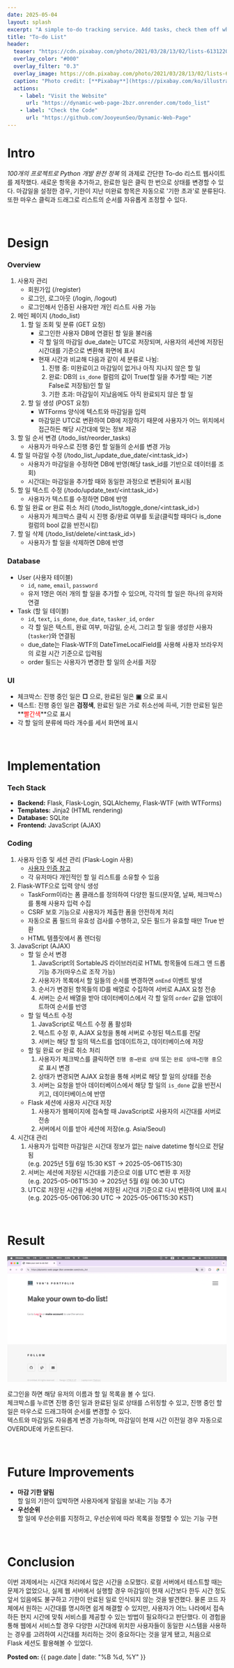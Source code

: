 ```yaml
---
date: 2025-05-04
layout: splash
excerpt: "A simple to-do tracking service. Add tasks, check them off when completed, and set due dates. Overdue tasks are automatically marked when not finished on time."
title: "To-do List"
header:
  teaser: "https://cdn.pixabay.com/photo/2021/03/28/13/02/lists-6131220_1280.jpg"
  overlay_color: "#000"
  overlay_filter: "0.3"
  overlay_image: https://cdn.pixabay.com/photo/2021/03/28/13/02/lists-6131220_1280.jpg
  caption: "Photo credit: [**Pixabay**](https://pixabay.com/ko/illustrations/%EA%B8%B0%EC%9A%B8%EA%B8%B0-%ED%95%A0-%EA%B2%83-%EC%A2%85%EC%9D%B4-6131220/)"
  actions:
    - label: "Visit the Website"
      url: "https://dynamic-web-page-2bzr.onrender.com/todo_list"
    - label: "Check the Code"
      url: "https://github.com/JooyeunSeo/Dynamic-Web-Page"  
---
```


# Intro

*100개의 프로젝트로 Python 개발 완전 정복* 의 과제로 간단한 To-do 리스트 웹사이트를 제작했다. 새로운 항목을 추가하고, 완료한 일은 클릭 한 번으로 상태를 변경할 수 있다. 마감일을 설정한 경우, 기한이 지난 미완료 항목은 자동으로 '기한 초과'로 분류된다. 또한 마우스 클릭과 드래그로 리스트의 순서를 자유롭게 조정할 수 있다.
<br><br><br>

# Design

### Overview

1. 사용자 관리
   - 회원가입 (/register)
   - 로그인, 로그아웃 (/login, /logout)
   - 로그인해서 인증된 사용자만 개인 리스트 사용 가능
2. 메인 페이지 (/todo_list)
   1. 할 일 조회 및 분류 (GET 요청)
      - 로그인한 사용자 DB에 연결된 할 일을 불러옴
      - 각 할 일의 마감일 due_date는 UTC로 저장되며, 사용자의 세션에 저장된 시간대를 기준으로 변환해 화면에 표시
      - 현재 시간과 비교해 다음과 같이 세 분류로 나뉨:
         1. 진행 중: 미완료이고 마감일이 없거나 아직 지나지 않은 할 일
         2. 완료: DB의 `is_done` 컬럼의 값이 True(할 일을 추가할 때는 기본 False로 저장됨)인 할 일
         3. 기한 초과: 마감일이 지났음에도 아직 완료되지 않은 할 일
   2. 할 일 생성 (POST 요청)
      - WTForms 양식에 텍스트와 마감일을 입력
      - 마감일은 UTC로 변환하여 DB에 저장하기 때문에 사용자가 어느 위치에서 접근하든 해당 시간대에 맞는 정보 제공
3. 할 일 순서 변경 (/todo_list/reorder_tasks)
   - 사용자가 마우스로 진행 중인 할 일들의 순서를 변경 가능
4. 할 일 마감일 수정 (/todo_list_/update_due_date/\<int:task_id\>)
   - 사용자가 마감일을 수정하면 DB에 반영(해당 task_id를 기반으로 데이터를 조회)
   - 시간대는 마감일을 추가할 때와 동일한 과정으로 변환되어 표시됨
5. 할 일 텍스트 수정 (/todo/update_text/\<int:task_id\>)
   - 사용자가 텍스트를 수정하면 DB에 반영
6. 할 일 완료 or 완료 취소 처리 (/todo_list/toggle_done/\<int:task_id\>)
   - 사용자가 체크박스 클릭 시 진행 중/완료 여부를 토글(클릭할 때마다 is_done 컬럼의 bool 값을 반전시킴)
7. 할 일 삭제 (/todo_list/delete/\<int:task_id\>)
   - 사용자가 할 일을 삭제하면 DB에 반영

### Database

- User (사용자 테이블)
   - `id`, `name`, `email`, `password`
   - 유저 1명은 여러 개의 할 일을 추가할 수 있으며, 각각의 할 일은 하나의 유저와 연결
- Task (할 일 테이블)
   - `id`, `text`, `is_done`, `due_date`, `tasker_id`, `order`
   - 각 할 일은 텍스트, 완료 여부, 마감일, 순서, 그리고 할 일을 생성한 사용자(`tasker`)와 연결됨
   - due_date는 Flask-WTF의 DateTimeLocalField를 사용해 사용자 브라우저의 로컬 시간 기준으로 입력됨
   - order 필드는 사용자가 변경한 할 일의 순서를 저장

### UI 
- 체크박스: 진행 중인 일은 **□** 으로, 완료된 일은 **▣** 으로 표시
- 텍스트: 진행 중인 일은 **검정색**, 완료된 일은 가로 취소선에 **<font color="Grey"><del>회색</del></font>**, 기한 만료된 일은 **<font color="Red">빨간색</font>**으로 표시
- 각 할 일의 분류에 따라 개수를 세서 화면에 표시
<br><br><br>

# Implementation

### Tech Stack

- **Backend:** Flask, Flask-Login, SQLAlchemy, Flask-WTF (with WTForms)
- **Templates:** Jinja2 (HTML rendering)
- **Database:** SQLite
- **Frontend:** JavaScript (AJAX)

### Coding

1. 사용자 인증 및 세션 관리 (Flask-Login 사용)
   - [사용자 인증 참고](https://jooyeunseo.github.io/projects/laptop-friendly-cafes/#coding)
   - 각 유저마다 개인적인 할 일 리스트를 소유할 수 있음
2. Flask-WTF으로 입력 양식 생성
   - TaskForm이라는 폼 클래스를 정의하여 다양한 필드(문자열, 날짜, 체크박스)를 통해 사용자 입력 수집
   - CSRF 보호 기능으로 사용자가 제출한 폼을 안전하게 처리
   - 자동으로 폼 필드의 유효성 검사를 수행하고, 모든 필드가 유효할 때만 True 반환
   - HTML 템플릿에서 폼 렌더링
3. JavaScript (AJAX)
   - 할 일 순서 변경
      1. JavaScript의 SortableJS 라이브러리로 HTML 항목들에 드래그 앤 드롭 기능 추가(마우스로 조작 가능)
      2. 사용자가 목록에서 할 일들의 순서를 변경하면 `onEnd` 이벤트 발생
      3. 순서가 변경된 항목들의 ID를 배열로 수집하여 서버로 AJAX 요청 전송
      4. 서버는 순서 배열을 받아 데이터베이스에서 각 할 일의 `order` 값을 업데이트하여 순서를 반영
   - 할 일 텍스트 수정
      1. JavaScript로 텍스트 수정 폼 활성화
      2. 텍스트 수정 후, AJAX 요청을 통해 서버로 수정된 텍스트를 전달
      3. 서버는 해당 할 일의 텍스트를 업데이트하고, 데이터베이스에 저장
   - 할 일 완료 or 완료 취소 처리
      1. 사용자가 체크박스를 클릭하면 `진행 중→완료 상태` 또는 `완료 상태→진행 중`으로 표시 변경
      2. 상태가 변경되면 AJAX 요청을 통해 서버로 해당 할 일의 상태를 전송
      3. 서버는 요청을 받아 데이터베이스에서 해당 할 일의 `is_done` 값을 반전시키고, 데이터베이스에 반영
   - Flask 세션에 사용자 시간대 저장
      1. 사용자가 웹페이지에 접속할 때 JavaScript로 사용자의 시간대를 서버로 전송
      2. 서버에서 이를 받아 세션에 저장(e.g. Asia/Seoul)
4. 시간대 관리     
   1. 사용자가 입력한 마감일은 시간대 정보가 없는 naive datetime 형식으로 전달됨   
   (e.g. 2025년 5월 6일 15:30 KST → 2025-05-06T15:30)
   2. 서버는 세션에 저장된 시간대를 기준으로 이를 UTC 변환 후 저장   
   (e.g. 2025-05-06T15:30 → 2025년 5월 6일 06:30 UTC)
   3. UTC로 저장된 시간을 세션에 저장된 시간대 기준으로 다시 변환하여 UI에 표시    
   (e.g. 2025-05-06T06:30 UTC → 2025-05-06T15:30 KST)
<br><br><br>

# Result

![](/assets/images/personal-projects/to_do_list.gif)

로그인을 하면 해당 유저의 이름과 할 일 목록을 볼 수 있다.    
체크박스를 누르면 진행 중인 일과 완료된 일로 상태를 스위칭할 수 있고, 진행 중인 할 일은 마우스로 드래그하여 순서를 변경할 수 있다.   
텍스트와 마감일도 자유롭게 변경 가능하며, 마감일이 현재 시간 이전일 경우 자동으로 OVERDUE에 카운트된다.
<br><br><br>

# Future Improvements

- **마감 기한 알림**   
할 일의 기한이 임박하면 사용자에게 알림을 보내는 기능 추가
- **우선순위**   
할 일에 우선순위를 지정하고, 우선순위에 따라 목록을 정렬할 수 있는 기능 구현
<br><br><br>

# Conclusion
이번 과제에서는 시간대 처리에서 많은 시간을 소모했다. 로컬 서버에서 테스트할 때는 문제가 없었으나, 실제 웹 서버에서 실행할 경우 마감일이 현재 시간보다 한두 시간 정도 앞서 있음에도 불구하고 기한이 만료된 일로 인식되지 않는 것을 발견했다. 물론 코드 자체에서 원하는 시간대를 명시하면 쉽게 해결할 수 있지만, 사용자가 어느 나라에서 접속하든 현지 시간에 맞춰 서비스를 제공할 수 있는 방법이 필요하다고 판단했다. 이 경험을 통해 웹에서 서비스할 경우 다양한 시간대에 위치한 사용자들이 동일한 시스템을 사용하는 경우를 고려하여 시간대를 처리하는 것이 중요하다는 것을 알게 됐고, 처음으로 Flask 세션도 활용해볼 수 있었다.
<br>

<b>Posted on:</b> {{ page.date | date: "%B %d, %Y" }}